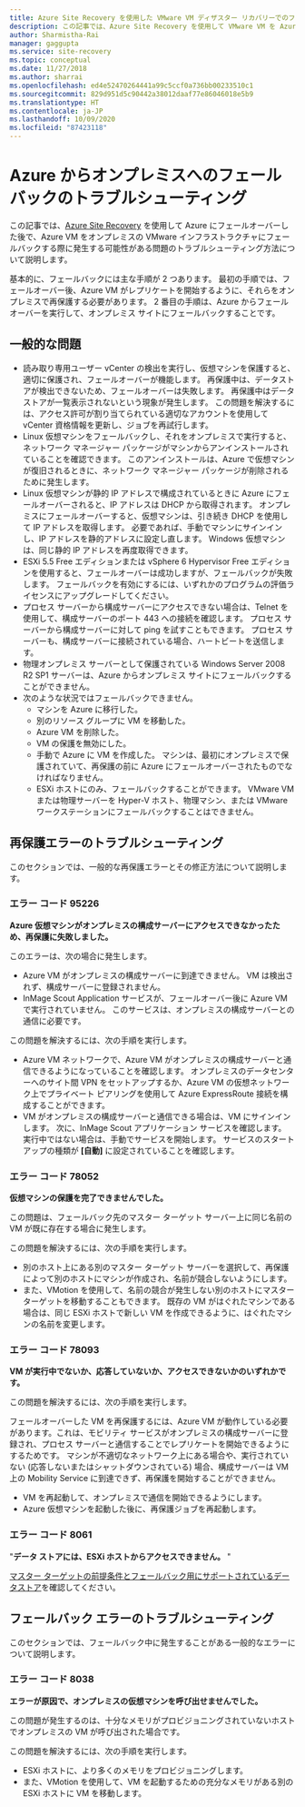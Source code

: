 ```yaml
---
title: Azure Site Recovery を使用した VMware VM ディザスター リカバリーでのフェールバックのトラブルシューティング
description: この記事では、Azure Site Recovery を使用して VMware VM を Azure にディザスター リカバリーするときのフェールバックと再保護の問題をトラブルシューティングする方法について説明します。
author: Sharmistha-Rai
manager: gaggupta
ms.service: site-recovery
ms.topic: conceptual
ms.date: 11/27/2018
ms.author: sharrai
ms.openlocfilehash: ed4e52470264441a99c5ccf0a736bb00233510c1
ms.sourcegitcommit: 829d951d5c90442a38012daaf77e86046018e5b9
ms.translationtype: HT
ms.contentlocale: ja-JP
ms.lasthandoff: 10/09/2020
ms.locfileid: "87423118"
---
```

# <a name="troubleshoot-failback-to-on-premises-from-azure"></a>Azure からオンプレミスへのフェールバックのトラブルシューティング

この記事では、[Azure Site Recovery](site-recovery-overview.md) を使用して Azure にフェールオーバーした後で、Azure VM をオンプレミスの VMware インフラストラクチャにフェールバックする際に発生する可能性がある問題のトラブルシューティング方法について説明します。

基本的に、フェールバックには主な手順が 2 つあります。 最初の手順では、フェールオーバー後、Azure VM がレプリケートを開始するように、それらをオンプレミスで再保護する必要があります。 2 番目の手順は、Azure からフェールオーバーを実行して、オンプレミス サイトにフェールバックすることです。

## <a name="common-issues"></a>一般的な問題

- 読み取り専用ユーザー vCenter の検出を実行し、仮想マシンを保護すると、適切に保護され、フェールオーバーが機能します。 再保護中は、データストアが検出できないため、フェールオーバーは失敗します。 再保護中はデータストアが一覧表示されないという現象が発生します。 この問題を解決するには、アクセス許可が割り当てられている適切なアカウントを使用して vCenter 資格情報を更新し、ジョブを再試行します。
- Linux 仮想マシンをフェールバックし、それをオンプレミスで実行すると、ネットワーク マネージャー パッケージがマシンからアンインストールされていることを確認できます。 このアンインストールは、Azure で仮想マシンが復旧されるときに、ネットワーク マネージャー パッケージが削除されるために発生します。
- Linux 仮想マシンが静的 IP アドレスで構成されているときに Azure にフェールオーバーされると、IP アドレスは DHCP から取得されます。 オンプレミスにフェールオーバーすると、仮想マシンは、引き続き DHCP を使用して IP アドレスを取得します。 必要であれば、手動でマシンにサインインし、IP アドレスを静的アドレスに設定し直します。 Windows 仮想マシンは、同じ静的 IP アドレスを再度取得できます。
- ESXi 5.5 Free エディションまたは vSphere 6 Hypervisor Free エディションを使用すると、フェールオーバーは成功しますが、フェールバックが失敗します。 フェールバックを有効にするには、いずれかのプログラムの評価ライセンスにアップグレードしてください。
- プロセス サーバーから構成サーバーにアクセスできない場合は、Telnet を使用して、構成サーバーのポート 443 への接続を確認します。 プロセス サーバーから構成サーバーに対して ping を試すこともできます。 プロセス サーバーも、構成サーバーに接続されている場合、ハートビートを送信します。
- 物理オンプレミス サーバーとして保護されている Windows Server 2008 R2 SP1 サーバーは、Azure からオンプレミス サイトにフェールバックすることができません。
- 次のような状況ではフェールバックできません。
    - マシンを Azure に移行した。 
    - 別のリソース グループに VM を移動した。
    - Azure VM を削除した。
    - VM の保護を無効にした。
    - 手動で Azure に VM を作成した。 マシンは、最初にオンプレミスで保護されていて、再保護の前に Azure にフェールオーバーされたものでなければなりません。
    - ESXi ホストにのみ、フェールバックすることができます。 VMware VM または物理サーバーを Hyper-V ホスト、物理マシン、または VMware ワークステーションにフェールバックすることはできません。


## <a name="troubleshoot-reprotection-errors"></a>再保護エラーのトラブルシューティング

このセクションでは、一般的な再保護エラーとその修正方法について説明します。

### <a name="error-code-95226"></a>エラー コード 95226

**Azure 仮想マシンがオンプレミスの構成サーバーにアクセスできなかったため、再保護に失敗しました。**

このエラーは、次の場合に発生します。

* Azure VM がオンプレミスの構成サーバーに到達できません。 VM は検出されず、構成サーバーに登録されません。
* InMage Scout Application サービスが、フェールオーバー後に Azure VM で実行されていません。 このサービスは、オンプレミスの構成サーバーとの通信に必要です。

この問題を解決するには、次の手順を実行します。

* Azure VM ネットワークで、Azure VM がオンプレミスの構成サーバーと通信できるようになっていることを確認します。 オンプレミスのデータセンターへのサイト間 VPN をセットアップするか、Azure VM の仮想ネットワーク上でプライベート ピアリングを使用して Azure ExpressRoute 接続を構成することができます。
* VM がオンプレミスの構成サーバーと通信できる場合は、VM にサインインします。 次に、InMage Scout アプリケーション サービスを確認します。 実行中ではない場合は、手動でサービスを開始します。 サービスのスタートアップの種類が **[自動]** に設定されていることを確認します。

### <a name="error-code-78052"></a>エラー コード 78052

**仮想マシンの保護を完了できませんでした。**

この問題は、フェールバック先のマスター ターゲット サーバー上に同じ名前の VM が既に存在する場合に発生します。

この問題を解決するには、次の手順を実行します。

* 別のホスト上にある別のマスター ターゲット サーバーを選択して、再保護によって別のホストにマシンが作成され、名前が競合しないようにします。
* また、VMotion を使用して、名前の競合が発生しない別のホストにマスター ターゲットを移動することもできます。 既存の VM がはぐれたマシンである場合は、同じ ESXi ホストで新しい VM を作成できるように、はぐれたマシンの名前を変更します。


### <a name="error-code-78093"></a>エラー コード 78093

**VM が実行中でないか、応答していないか、アクセスできないかのいずれかです。**

この問題を解決するには、次の手順を実行します。

フェールオーバーした VM を再保護するには、Azure VM が動作している必要があります。これは、モビリティ サービスがオンプレミスの構成サーバーに登録され、プロセス サーバーと通信することでレプリケートを開始できるようにするためです。 マシンが不適切なネットワーク上にある場合や、実行されていない (応答しないまたはシャットダウンされている) 場合、構成サーバーは VM 上の Mobility Service に到達できず、再保護を開始することができません。

* VM を再起動して、オンプレミスで通信を開始できるようにします。
* Azure 仮想マシンを起動した後に、再保護ジョブを再起動します。

### <a name="error-code-8061"></a>エラー コード 8061

"**データ ストアには、ESXi ホストからアクセスできません。** "

[マスター ターゲットの前提条件とフェールバック用にサポートされているデータストア](vmware-azure-prepare-failback.md#deploy-a-separate-master-target-server)を確認してください。


## <a name="troubleshoot-failback-errors"></a>フェールバック エラーのトラブルシューティング

このセクションでは、フェールバック中に発生することがある一般的なエラーについて説明します。

### <a name="error-code-8038"></a>エラー コード 8038

**エラーが原因で、オンプレミスの仮想マシンを呼び出せませんでした。**

この問題が発生するのは、十分なメモリがプロビジョニングされていないホストでオンプレミスの VM が呼び出された場合です。 

この問題を解決するには、次の手順を実行します。

* ESXi ホストに、より多くのメモリをプロビジョニングします。
* また、VMotion を使用して、VM を起動するための充分なメモリがある別の ESXi ホストに VM を移動します。
